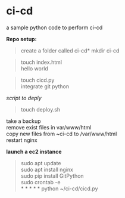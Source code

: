 # ci-cd

a sample python code to perform ci-cd 

**Repo setup:**

>create a folder called ci-cd*
>mkdir ci-cd

>touch index.html<br>
    hello world

>touch cicd.py<br>
    integrate git python 

*script to deply*
>touch deploy.sh

take a backup<br>
remove exist files in var/www/html<br>
copy new files from ~ci-cd to /var/www/html<br>
restart nginx

**launch a ec2 instance**
>sudo apt update<br>
>sudo apt install nginx<br>
>sudo pip install GitPython<br>
>sudo crontab -e<br>
    * * * * * python ~/ci-cd/cicd.py
